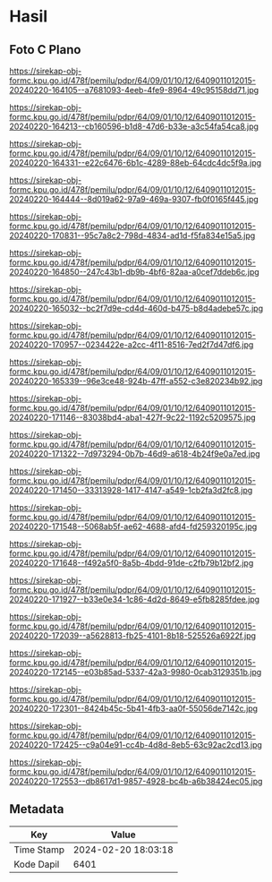 # Hasil

## Foto C Plano

https://sirekap-obj-formc.kpu.go.id/478f/pemilu/pdpr/64/09/01/10/12/6409011012015-20240220-164105--a7681093-4eeb-4fe9-8964-49c95158dd71.jpg

https://sirekap-obj-formc.kpu.go.id/478f/pemilu/pdpr/64/09/01/10/12/6409011012015-20240220-164213--cb160596-b1d8-47d6-b33e-a3c54fa54ca8.jpg

https://sirekap-obj-formc.kpu.go.id/478f/pemilu/pdpr/64/09/01/10/12/6409011012015-20240220-164331--e22c6476-6b1c-4289-88eb-64cdc4dc5f9a.jpg

https://sirekap-obj-formc.kpu.go.id/478f/pemilu/pdpr/64/09/01/10/12/6409011012015-20240220-164444--8d019a62-97a9-469a-9307-fb0f0165f445.jpg

https://sirekap-obj-formc.kpu.go.id/478f/pemilu/pdpr/64/09/01/10/12/6409011012015-20240220-170831--95c7a8c2-798d-4834-ad1d-f5fa834e15a5.jpg

https://sirekap-obj-formc.kpu.go.id/478f/pemilu/pdpr/64/09/01/10/12/6409011012015-20240220-164850--247c43b1-db9b-4bf6-82aa-a0cef7ddeb6c.jpg

https://sirekap-obj-formc.kpu.go.id/478f/pemilu/pdpr/64/09/01/10/12/6409011012015-20240220-165032--bc2f7d9e-cd4d-460d-b475-b8d4adebe57c.jpg

https://sirekap-obj-formc.kpu.go.id/478f/pemilu/pdpr/64/09/01/10/12/6409011012015-20240220-170957--0234422e-a2cc-4f11-8516-7ed2f7d47df6.jpg

https://sirekap-obj-formc.kpu.go.id/478f/pemilu/pdpr/64/09/01/10/12/6409011012015-20240220-165339--96e3ce48-924b-47ff-a552-c3e820234b92.jpg

https://sirekap-obj-formc.kpu.go.id/478f/pemilu/pdpr/64/09/01/10/12/6409011012015-20240220-171146--83038bd4-aba1-427f-9c22-1192c5209575.jpg

https://sirekap-obj-formc.kpu.go.id/478f/pemilu/pdpr/64/09/01/10/12/6409011012015-20240220-171322--7d973294-0b7b-46d9-a618-4b24f9e0a7ed.jpg

https://sirekap-obj-formc.kpu.go.id/478f/pemilu/pdpr/64/09/01/10/12/6409011012015-20240220-171450--33313928-1417-4147-a549-1cb2fa3d2fc8.jpg

https://sirekap-obj-formc.kpu.go.id/478f/pemilu/pdpr/64/09/01/10/12/6409011012015-20240220-171548--5068ab5f-ae62-4688-afd4-fd259320195c.jpg

https://sirekap-obj-formc.kpu.go.id/478f/pemilu/pdpr/64/09/01/10/12/6409011012015-20240220-171648--f492a5f0-8a5b-4bdd-91de-c2fb79b12bf2.jpg

https://sirekap-obj-formc.kpu.go.id/478f/pemilu/pdpr/64/09/01/10/12/6409011012015-20240220-171927--b33e0e34-1c86-4d2d-8649-e5fb8285fdee.jpg

https://sirekap-obj-formc.kpu.go.id/478f/pemilu/pdpr/64/09/01/10/12/6409011012015-20240220-172039--a5628813-fb25-4101-8b18-525526a6922f.jpg

https://sirekap-obj-formc.kpu.go.id/478f/pemilu/pdpr/64/09/01/10/12/6409011012015-20240220-172145--e03b85ad-5337-42a3-9980-0cab3129351b.jpg

https://sirekap-obj-formc.kpu.go.id/478f/pemilu/pdpr/64/09/01/10/12/6409011012015-20240220-172301--8424b45c-5b41-4fb3-aa0f-55056de7142c.jpg

https://sirekap-obj-formc.kpu.go.id/478f/pemilu/pdpr/64/09/01/10/12/6409011012015-20240220-172425--c9a04e91-cc4b-4d8d-8eb5-63c92ac2cd13.jpg

https://sirekap-obj-formc.kpu.go.id/478f/pemilu/pdpr/64/09/01/10/12/6409011012015-20240220-172553--db8617d1-9857-4928-bc4b-a6b38424ec05.jpg


## Metadata

| Key        | Value               |
| ---------- | ------------------- |
| Time Stamp | 2024-02-20 18:03:18 |
| Kode Dapil | 6401                |



